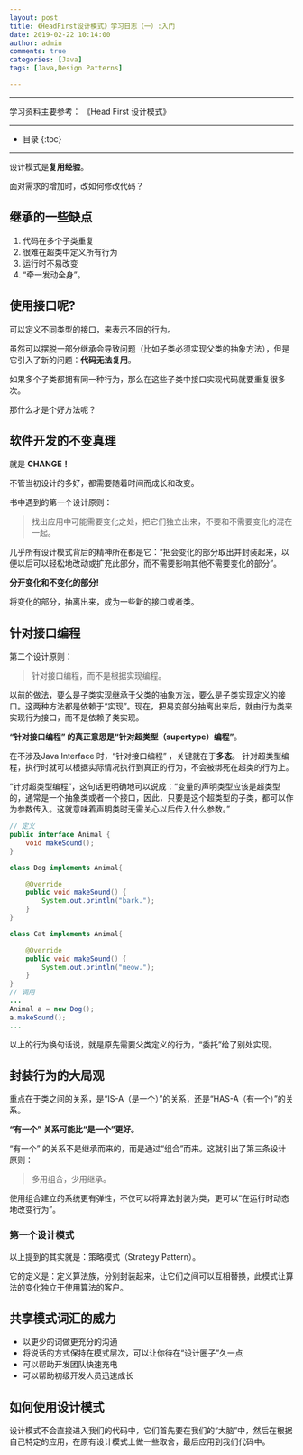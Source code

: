 ```yaml
---
layout: post
title: 《HeadFirst设计模式》学习日志（一）:入门
date: 2019-02-22 10:14:00
author: admin
comments: true
categories: [Java]
tags: [Java,Design Patterns]

---
```




<!-- more -->

------

学习资料主要参考： 《Head First 设计模式》

------




* 目录
{:toc}
------

设计模式是**复用经验**。

面对需求的增加时，改如何修改代码？

## 继承的一些缺点

1. 代码在多个子类重复
2. 很难在超类中定义所有行为
3. 运行时不易改变
4. “牵一发动全身”。

## 使用接口呢?

可以定义不同类型的接口，来表示不同的行为。

虽然可以摆脱一部分继承会导致问题（比如子类必须实现父类的抽象方法），但是它引入了新的问题：**代码无法复用**。

如果多个子类都拥有同一种行为，那么在这些子类中接口实现代码就要重复很多次。

那什么才是个好方法呢？

## 软件开发的不变真理

就是 **CHANGE！**

不管当初设计的多好，都需要随着时间而成长和改变。

书中遇到的第一个设计原则：

> 找出应用中可能需要变化之处，把它们独立出来，不要和不需要变化的混在一起。

几乎所有设计模式背后的精神所在都是它：“把会变化的部分取出并封装起来，以便以后可以轻松地改动或扩充此部分，而不需要影响其他不需要变化的部分”。

**分开变化和不变化的部分!**

将变化的部分，抽离出来，成为一些新的接口或者类。

## 针对接口编程

第二个设计原则：

> 针对接口编程，而不是根据实现编程。

以前的做法，要么是子类实现继承于父类的抽象方法，要么是子类实现定义的接口。这两种方法都是依赖于“实现”。现在，把易变部分抽离出来后，就由行为类来实现行为接口，而不是依赖子类实现。

**“针对接口编程” 的真正意思是“针对超类型（supertype）编程”**。

在不涉及Java Interface 时，“针对接口编程” ，关键就在于**多态**。 针对超类型编程，执行时就可以根据实际情况执行到真正的行为，不会被绑死在超类的行为上。

“针对超类型编程”，这句话更明确地可以说成：“变量的声明类型应该是超类型的，通常是一个抽象类或者一个接口，因此，只要是这个超类型的子类，都可以作为参数传入。这就意味着声明类时无需关心以后传入什么参数。”

```java
// 定义
public interface Animal {
    void makeSound();
}

class Dog implements Animal{

    @Override
    public void makeSound() {
        System.out.println("bark.");
    }
}

class Cat implements Animal{

    @Override
    public void makeSound() {
        System.out.println("meow.");
    }
}
// 调用
...
Animal a = new Dog();
a.makeSound();
...
```

以上的行为换句话说，就是原先需要父类定义的行为，“委托”给了别处实现。

## 封装行为的大局观

重点在于类之间的关系，是“IS-A（是一个）”的关系，还是“HAS-A（有一个）”的关系。

**“有一个” 关系可能比“是一个”更好。**

“有一个” 的关系不是继承而来的，而是通过“组合”而来。这就引出了第三条设计原则：

> 多用组合，少用继承。

使用组合建立的系统更有弹性，不仅可以将算法封装为类，更可以“在运行时动态地改变行为”。



### 第一个设计模式

以上提到的其实就是：策略模式（Strategy Pattern）。

它的定义是：定义算法族，分别封装起来，让它们之间可以互相替换，此模式让算法的变化独立于使用算法的客户。

## 共享模式词汇的威力

- 以更少的词做更充分的沟通
- 将说话的方式保持在模式层次，可以让你待在“设计圈子”久一点
- 可以帮助开发团队快速充电
- 可以帮助初级开发人员迅速成长

## 如何使用设计模式

设计模式不会直接进入我们的代码中，它们首先要在我们的“大脑”中，然后在根据自己特定的应用，在原有设计模式上做一些取舍，最后应用到我们代码中。